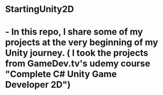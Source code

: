 # StartingUnity2D
# - In this repo, I share some of my projects at the very beginning of my Unity journey. ( I took the projects from GameDev.tv's udemy course "Complete C# Unity Game Developer 2D")
